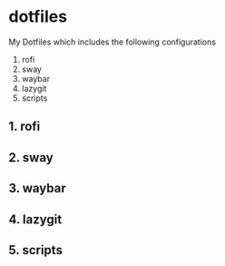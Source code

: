 # dotfiles

My Dotfiles which includes the following configurations

1. rofi
2. sway
3. waybar
4. lazygit
5. scripts

## 1. rofi

## 2. sway

## 3. waybar

## 4. lazygit

## 5. scripts

